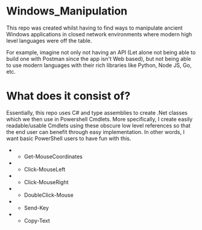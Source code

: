 # Windows_Manipulation
This repo was created whilst having to find ways to manipulate ancient Windows applications in closed network environments where modern high level languages were off the table.

For example, imagine not only not having an API (Let alone not being able to build one with Postman since the app isn't Web based), but not being able to use modern 
languages with their rich libraries like Python, Node JS, Go, etc.

# What does it consist of? 
Essentially, this repo uses C# and type assemblies to create .Net classes which we then use in Powershell Cmdlets. 
More specifically, I create easily readable/usable Cmdlets using these obscure low level references 
so that the end user can benefit through easy implementation.
In other words, I want basic PowerShell users to have fun with this.
* - Get-MouseCoordinates
* - Click-MouseLeft
* - Click-MouseRight
* - DoubleClick-Mouse
* - Send-Key
* - Copy-Text


